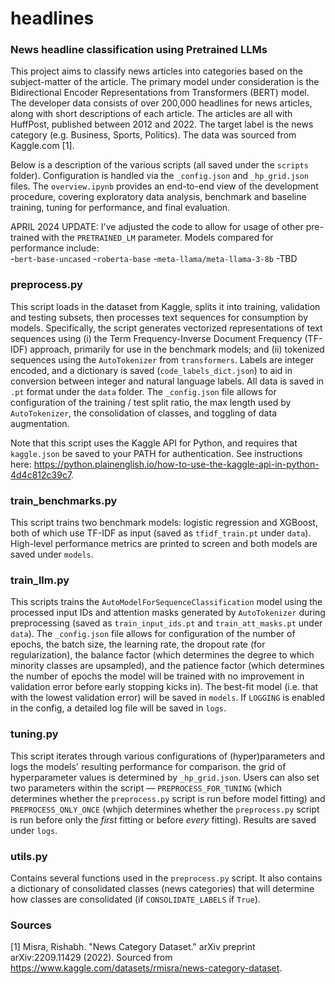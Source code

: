 # headlines

### News headline classification using Pretrained LLMs

This project aims to classify news articles into categories based on the subject-matter of the article. The primary model under consideration is the Bidirectional Encoder Representations from Transformers (BERT) model. The developer data consists of over 200,000 headlines for news articles, along with short descriptions of each article. The articles are all with HuffPost, published between 2012 and 2022. The target label is the news category (e.g. Business, Sports, Politics). The data was sourced from Kaggle.com [1].

Below is a description of the various scripts (all saved under the `scripts` folder). Configuration is handled via the `_config.json` and `_hp_grid.json` files. The `overview.ipynb` provides an end-to-end view of the development procedure, covering exploratory data analysis, benchmark and baseline training, tuning for performance, and final evaluation.

APRIL 2024 UPDATE: I've adjusted the code to allow for usage of other pre-trained with the `PRETRAINED_LM` parameter. Models compared for performance include:  
-`bert-base-uncased`
-`roberta-base`
-`meta-llama/meta-llama-3-8b`
-TBD

### preprocess.py

This script loads in the dataset from Kaggle, splits it into training, validation and testing subsets, then processes text sequences for consumption by models. Specifically, the script generates vectorized representations of text sequences using (i) the Term Frequency-Inverse Document Frequency (TF-IDF) approach, primarily for use in the benchmark models; and (ii) tokenized sequences using the `AutoTokenizer` from `transformers`. Labels are integer encoded, and a dictionary is saved (`code_labels_dict.json`) to aid in conversion between integer and natural language labels. All data is saved in `.pt` format under the `data` folder. The `_config.json` file allows for configuration of the training / test split ratio, the max length used by `AutoTokenizer`, the consolidation of classes, and toggling of data augmentation.

Note that this script uses the Kaggle API for Python, and requires that `kaggle.json` be saved to your PATH for authentication. See instructions here: https://python.plainenglish.io/how-to-use-the-kaggle-api-in-python-4d4c812c39c7.

### train_benchmarks.py

This script trains two benchmark models: logistic regression and XGBoost, both of which use TF-IDF as input (saved as `tfidf_train.pt` under `data`). High-level performance metrics are printed to screen and both models are saved under `models`.

### train_llm.py

This scripts trains the `AutoModelForSequenceClassification` model using the processed input IDs and attention masks generated by `AutoTokenizer` during preprocessing (saved as `train_input_ids.pt` and `train_att_masks.pt` under `data`). The `_config.json` file allows for configuration of the number of epochs, the batch size, the learning rate, the dropout rate (for regularization), the balance factor (which determines the degree to which minority classes are upsampled), and the patience factor (which determines the number of epochs the model will be trained with no improvement in validation error before early stopping kicks in). The best-fit model (i.e. that with the lowest validation error) will be saved in `models`. If `LOGGING` is enabled in the config, a detailed log file will be saved in `logs`.

### tuning.py

This script iterates through various configurations of (hyper)parameters and logs the models' resulting performance for comparison. the grid of hyperparameter values is determined by `_hp_grid.json`. Users can also set two parameters within the script — `PREPROCESS_FOR_TUNING` (which determines whether the `preprocess.py` script is run before model fitting) and `PREPROCESS_ONLY_ONCE` (whjich determines whether the `preprocess.py` script is run before only the *first* fitting or before *every* fitting). Results are saved under `logs`.

### utils.py

Contains several functions used in the `preprocess.py` script. It also contains a dictionary of consolidated classes (news categories) that will determine how classes are consolidated (if `CONSOLIDATE_LABELS` if `True`).

### Sources

[1] Misra, Rishabh. "News Category Dataset." arXiv preprint arXiv:2209.11429 (2022). Sourced from https://www.kaggle.com/datasets/rmisra/news-category-dataset.